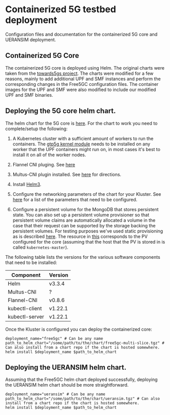 # Containerized 5G testbed deployment

Configuration files and documentation for the containerized 5G core and UERANSIM deployment.

## Containerized 5G Core
The containerized 5G core is deployed using Helm. The original charts were
taken from the [towards5gs project](https://github.com/Orange-OpenSource/towards5gs-helm). The charts were
modified for a few reasons, mainly to add additional UPF and SMF instances and
perform the corresponding changes in the Free5GC configuration files. The
container images for the UPF and SMF were also modified to include our modified
UPF and SMF binaries. 

## Deploying the 5G core helm chart.
The helm chart for the 5G core is
[here](helm-charts/free5gc-multi-slice-0.1.3.tgz). For the chart to work you
need to complete/setup the following:
1. A Kubernetes cluster with a sufficient amount of workers to run the
   containers. The [gtp5g kernel module](https://github.com/PrinzOwO/gtp5g)
   needs to be installed on any worker that the UPF containers might run on, in
   most cases it's best to install it on all of the worker nodes. 

1. Flannel CNI pluging. See [here](https://github.com/flannel-io/flannel)

1. Multus-CNI plugin installed. See [here](https://github.com/k8snetworkplumbingwg/multus-cni) for directions.

1. Install [Helm3](https://helm.sh/docs/intro/install/).

1. Configure the networking parameters of the chart for your Kluster. See
   [here](https://github.com/Orange-OpenSource/towards5gs-helm/tree/main/charts/free5gc#networks-configuration)
   for a list of the parameters that need to be configured.

1. Configure a persistent volume for the MongoDB that stores persistent state.
   You can also set up a persistent volume provisioner so that persistent
   volume claims are automatically allocated a volume in the case that their
   request can be supported by the storage backing the persistent volumes. For
   testing purposes we've used static provisioning as is described
   [here](https://kubernetes.io/docs/concepts/storage/persistent-volumes/). The
   resource in [this](create-free5gc-pv.yml) corresponds to the PV configured
   for the core (assuming that the host that the PV is stored in is called
   `kubernetes-master`).

The following table lists the versions for the various software components that need to be installed:

| Component | Version |
| --------- | ------- |
| Helm      | v3.3.4 |
| Multus-CNI | ? |
| Flannel-CNI | v0.8.6 |
| kubectl-client | v1.22.1 |
| kubectl-server | v1.22.1 |

Once the Kluster is configured you can deploy the containerized core:
```shell
deployment_name="free5gc" # Can be any name
path_to_helm_chart="/some/path/to/the/chart/free5gc-multi-slice.tgz" # Can also install from a chart repo if the chart is hosted somewhere.
helm install $deployment_name $path_to_helm_chart
```

## Deploying the UERANSIM helm chart.
Assuming that the Free5GC helm chart deployed successfully, deploying the UERANSIM helm chart should be more straightforward. 
```shell
deployment_name="ueransim" # Can be any name
path_to_helm_chart="/some/path/to/the/chart/ueransim.tgz" # Can also install from a chart repo if the chart is hosted somewhere.
helm install $deployment_name $path_to_helm_chart
```
